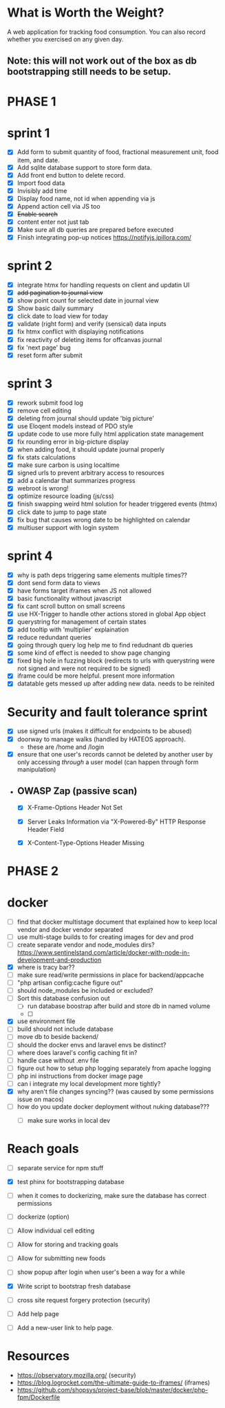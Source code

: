 # What is Worth the Weight?

A web application for tracking food consumption. You can also record whether you exercised on any given day.

## Note: this will not work out of the box as db bootstrapping still needs to be setup.

# PHASE 1

# sprint 1
- [x] Add form to submit quantity of food, fractional measurement unit, food item, and date.
- [x] Add sqlite database support to store form data.
- [x] Add front end button to delete record.
- [x] Import food data
- [x] Invisibly add time
- [x] Display food name, not id when appending via js
- [x] Append action cell via JS too
- [x] ~~Enable search~~
- [x] content enter not just tab
- [x] Make sure all db queries are prepared before executed
- [x] Finish integrating pop-up notices https://notifyjs.jpillora.com/

# sprint 2
- [x] integrate htmx for handling requests on client and updatin UI
- [x] ~~add pagination to journal view~~
- [x] show point count for selected date in journal view
- [x] Show basic daily summary
- [x] click date to load view for today
- [x] validate (right form) and verify (sensical) data inputs
- [x] fix htmx conflict with displaying notifications
- [x] fix reactivity of deleting items for offcanvas journal
- [x] fix 'next page' bug
- [x] reset form after submit

# sprint 3
- [x] rework submit food log
- [x] remove cell editing
- [x] deleting from journal should update 'big picture'
- [x] use Eloqent models instead of PDO style
- [x] update code to use more fully html application state management
- [x] fix rounding error in big-picture display
- [x] when adding food, it should update journal properly
- [x] fix stats calculations
- [x] make sure carbon is using localtime
- [x] signed urls to prevent arbitrary access to resources
- [x] add a calendar that summarizes progress
- [x] webroot is wrong!
- [x] optimize resource loading (js/css)
- [x] finish swapping weird html solution for header triggered events (htmx)
- [x] click date to jump to page state
- [x] fix bug that causes wrong date to be highlighted on calendar
- [x] multiuser support with login system

# sprint 4
- [x] why is path deps triggering same elements multiple times??
- [x] dont send form data to views
- [x] have forms target iframes when JS not allowed
- [x] basic functionality without javascript
- [x] fix cant scroll button on small screens
- [x] use HX-Trigger to handle other actions stored in global App object
- [x] querystring for management of certain states
- [x] add tooltip with 'multiplier' explaination
- [x] reduce redundant queries
- [x] going through query log help me to find redudnant db queries
- [x] some kind of effect is needed to show page changing
- [x] fixed big hole in fuzzing block (redirects to urls with querystring were not signed and were not required to be signed)
- [x] iframe could be more helpful. present more information 
- [x] datatable gets messed up after adding new data. needs to be reinited

# Security and fault tolerance sprint
- [x] use signed urls (makes it difficult for endpoints to be abused)
- [x] doorway to manage walks (handled by HATEOS approach).
  - these are /home and /login
- [x] ensure that one user's records cannot be deleted by another user by only accessing *through* a user model (can happen through form manipulation)
- ## OWASP Zap (passive scan)
  - [x] X-Frame-Options Header Not Set
  - [x] Server Leaks Information via "X-Powered-By" HTTP Response Header Field
  - [x] X-Content-Type-Options Header Missing


# PHASE 2

# docker
- [ ] find that docker multistage document that explained how to keep local vendor and docker vendor separated
- [ ] use multi-stage builds to for creating images for dev and prod
 - [ ] create separate vendor and node_modules dirs? https://www.sentinelstand.com/article/docker-with-node-in-development-and-production
- [x] where is tracy bar??
- [ ] make sure read/write permissions in place for backend/appcache
- [ ] "php artisan config:cache figure out"
- [ ] should node_modules be included or excluded?
- [ ] Sort this database confusion out
  - [ ] run database boostrap after build and store db in named volume
  - [ ] 
- [x] use environment file
- [ ] build should not include database
- [ ] move db to beside backend/
- [ ] should the docker envs and laravel envs be distinct?
- [ ] where does laravel's config caching fit in?
- [ ] handle case without .env file
- [ ] figure out how to setup php logging separately from apache logging
- [ ] php ini instructions from docker image page
- [ ] can i integrate my local development more tightly?
- [x] why aren't file changes syncing?? (was caused by some permissions issue on macos)
- [ ] how do you update docker deployment without nuking database???
  - [ ] make sure works in local dev


# Reach goals
- [ ] separate service for npm stuff
- [x] test phinx for bootstrapping database
- [ ] when it comes to dockerizing, make sure the database has correct permissions
- [ ] dockerize (option)
- [ ] Allow individual cell editing
- [ ] Allow for storing and tracking goals 
- [ ] Allow for submitting new foods
- [ ] show popup after login when user's been a way for a while
- [x] Write script to bootstrap fresh database
- [ ] cross site request forgery protection (security)
- [ ] Add help page
- [ ] Add a new-user link to help page.



# Resources
- https://observatory.mozilla.org/ (security)
- https://blog.logrocket.com/the-ultimate-guide-to-iframes/ (iframes)
- https://github.com/shopsys/project-base/blob/master/docker/php-fpm/Dockerfile
